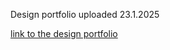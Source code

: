 Design portfolio uploaded 23.1.2025

[link to the design portfolio](https://anniauroraa.github.io/portfolios/design-portfolio.pdf)
